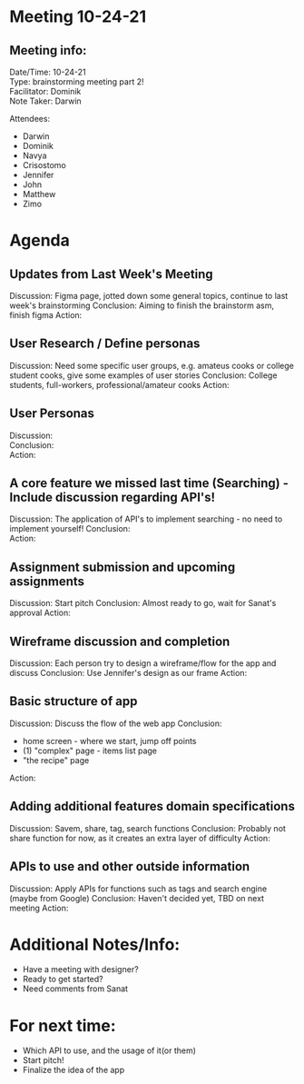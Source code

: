 # Meeting 10-24-21
## Meeting info:
Date/Time: 10-24-21\
Type: brainstorming meeting part 2!\
Facilitator: Dominik\
Note Taker: Darwin

Attendees:
- Darwin
- Dominik
- Navya
- Crisostomo
- Jennifer
- John
- Matthew
- Zimo

# Agenda
## Updates from Last Week's Meeting
Discussion: Figma page, jotted down some general topics, continue to last week's brainstorming
Conclusion: Aiming to finish the brainstorm asm, finish figma
Action: 
## User Research / Define personas
Discussion: Need some specific user groups, e.g. amateus cooks or college student cooks, give some examples of user stories
Conclusion: College students, full-workers, professional/amateur cooks
Action: 
## User Personas
Discussion:  \
Conclusion: \
Action: 
## A core feature we missed last time (Searching) - Include discussion regarding API's!
Discussion: The application of API's to implement searching - no need to implement yourself!
Conclusion: \
Action: 
## Assignment submission and upcoming assignments
Discussion: Start pitch
Conclusion: Almost ready to go, wait for Sanat's approval
Action: 
## Wireframe discussion and completion
Discussion: Each person try to design a wireframe/flow for the app and discuss
Conclusion: Use Jennifer's design as our frame
Action: 
## Basic structure of app
Discussion: Discuss the flow of the web app
Conclusion: 
- home screen - where we start, jump off points
- (1) "complex" page - items list page
- "the recipe" page
  
Action:
## Adding additional features domain specifications
Discussion: Savem, share, tag, search functions
Conclusion: Probably not share function for now, as it creates an extra layer of difficulty
Action:
## APIs to use and other outside information
Discussion:  Apply APIs for functions such as tags and search engine (maybe from Google)
Conclusion: Haven't decided yet, TBD on next meeting
Action: 

# Additional Notes/Info:
- Have a meeting with designer?
- Ready to get started?
- Need comments from Sanat

# For next time:
- Which API to use, and the usage of it(or them)
- Start pitch!
- Finalize the idea of the app
